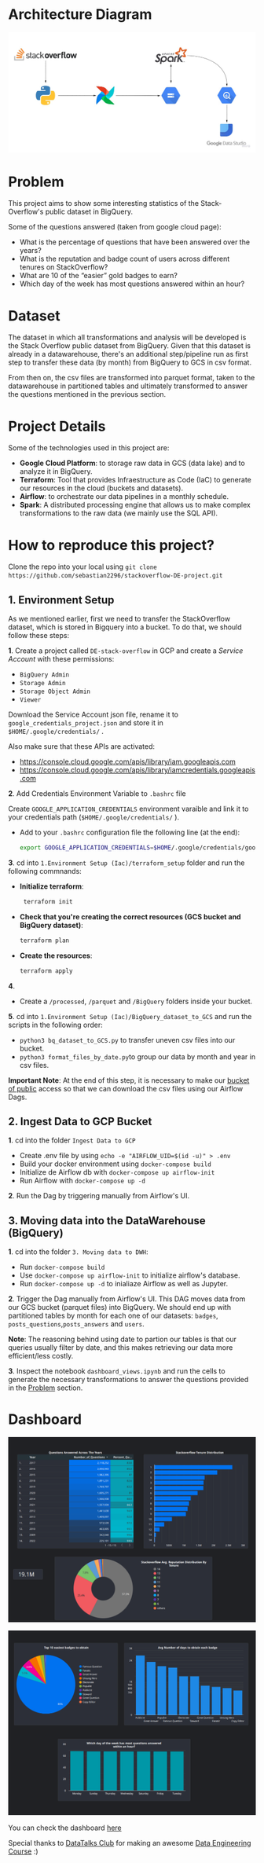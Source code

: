 # Architecture Diagram

![alt text](https://github.com/sebastian2296/stackoverflow-DE-project/blob/main/img/architecture-diagram.jpg)

# Problem 

This project aims to show some interesting statistics of the Stack-Overflow's
public dataset in BigQuery. 

Some of the questions answered (taken from google cloud page): 

* What is the percentage of questions that have been answered over the years?
* What is the reputation and badge count of users across different tenures on StackOverflow?
* What are 10 of the “easier” gold badges to earn?
* Which day of the week has most questions answered within an hour?

# Dataset

The dataset in which all transformations and analysis will be developed is the 
Stack Overflow public dataset from BigQuery. Given that this dataset is already
in a datawarehouse, there's an additional step/pipeline run as first step to 
transfer these data (by month) from BigQuery to GCS in csv format.

From then on, the csv files are transformed into parquet format, taken to the datawarehouse in partitioned tables and ultimately transformed to answer the questions mentioned in the previous section. 

# Project Details

Some of the technologies used in this project are:

*  **Google Cloud Platform**: to storage raw data in GCS (data lake) and to analyze it in BigQuery.
*  **Terraform**: Tool that provides Infraestructure as Code (IaC) to generate our resources in the cloud (buckets and datasets).
* **Airflow**: to orchestrate our data pipelines in a monthly schedule.
* **Spark**: A distributed processing engine that allows us to make complex transformations to the raw data (we mainly use the SQL API).

# How to reproduce this project?

Clone the repo into your local using  `git clone https://github.com/sebastian2296/stackoverflow-DE-project.git`

## 1. Environment Setup

As we mentioned earlier, first we need to transfer the StackOverflow dataset, which is stored in Bigquery  into a bucket. To do that, we should follow these steps:

**1**. Create a project called `DE-stack-overflow` in GCP and create a *Service Account* with these permissions:
- `BigQuery Admin`
- `Storage Admin`
- `Storage Object Admin`
- `Viewer`

Download the Service Account json file, rename it to `google_credentials_project.json` and store it in `$HOME/.google/credentials/` .

Also make sure that these APIs are activated:
* https://console.cloud.google.com/apis/library/iam.googleapis.com
* https://console.cloud.google.com/apis/library/iamcredentials.googleapis.com


**2**. Add Credentials Environment Variable to `.bashrc` file

Create  `GOOGLE_APPLICATION_CREDENTIALS` environment varaible and link it to your credentials path (`$HOME/.google/credentials/` ).

- Add to your  `.bashrc` configuration file the following line (at the end):
    ```sh
    export GOOGLE_APPLICATION_CREDENTIALS=$HOME/.google/credentials/google_credentials_project.json
    ```

**3**. cd into `1.Environment Setup (Iac)/terraform_setup` folder and run the following commnands:

* **Initialize terraform**:
	```sh
	 terraform init
* **Check that you're creating the correct resources (GCS bucket and BigQuery dataset)**:
    ```sh
    terraform plan
    ```
* **Create the resources**:
    ```sh
    terraform apply
    ```
**4**.

- Create a `/processed`, `/parquet` and `/BigQuery` folders inside your bucket.

**5**. cd into `1.Environment Setup (Iac)/BigQuery_dataset_to_GCS` and run the scripts in the following order:

- `python3 bq_dataset_to_GCS.py` to transfer uneven csv files into our bucket.
- `python3 format_files_by_date.py`to group our data by month and year in csv files.

**Important Note**: At the end of this step, it is necessary to make our [bucket of public](https://cloud.google.com/storage/docs/access-control/making-data-public) access so that we can download the csv files using our Airflow Dags. 

## 2. Ingest Data to GCP Bucket

**1**.  cd into the folder `Ingest Data to GCP`
- Create .env file by using `echo -e "AIRFLOW_UID=$(id -u)" > .env`
-  Build your docker environment using `docker-compose build`
-  Initialize de Airflow db with `docker-compose up airflow-init`
-  Run Airflow with `docker-compose up -d`

**2**. Run the Dag by triggering manually from Airflow's UI.

## 3. Moving data into the DataWarehouse (BigQuery)

**1**. cd into the folder `3. Moving data to DWH`:
- Run `docker-compose build` 
- Use `docker-compose up airflow-init` to initialize airflow's database.
- Run `docker-compose up -d` to inialiaze Airflow as well as Jupyter.

**2**. Trigger the Dag manually from Airflow's UI. This DAG moves data from our GCS bucket (parquet files) into BigQuery. We should end up with partitioned tables by month
for each one of our datasets: `badges`, `posts_questions`,`posts_answers` and `users`. 

**Note**: The reasoning behind using date to partion our tables is that our queries usually filter by date, and this makes retrieving our data more efficient/less costly.

**3**.  Inspect the notebook `dashboard_views.ipynb` and run the cells to generate the necessary transformations to answer the questions provided in the [Problem](#Problem) section.

# Dashboard

![alt text](https://github.com/sebastian2296/stackoverflow-DE-project/blob/main/img/1_dashboard.PNG)

![alt text](https://github.com/sebastian2296/stackoverflow-DE-project/blob/main/img/2_dashboard.PNG)

You can check the dashboard [here](https://datastudio.google.com/reporting/d2fa6d93-faf8-4243-aacf-4cd29f3ae7e7)


Special thanks to [DataTalks Club](https://datatalks.club/) for making an awesome [Data Engineering Course](https://github.com/DataTalksClub/data-engineering-zoomcamp) :) 
